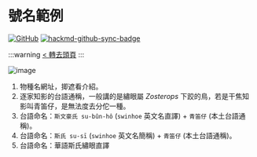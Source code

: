 # 號名範例

[![GitHub](https://img.shields.io/badge/GitHub-black?logo=github)](https://github.com/siansiansu/tsiau-a-e-mia)
[![hackmd-github-sync-badge](https://hackmd.io/K0m7JttETniw3sH9SrxJ1g/badge)](https://hackmd.io/K0m7JttETniw3sH9SrxJ1g)

:::warning
[< 轉去頭頁](https://hackmd.io/@siansiansu/Hy4VzNvha)
:::

![image](https://github.com/siansiansu/tsiau-a-e-mia/assets/33391637/9dbeca9b-7fb1-4c89-9a44-4481201f711c)

1. 物種名網址，揤遮看介紹。
2. 逐家知影的台語通稱，一般講的是繡眼屬 *Zosterops* 下跤的鳥，若是干焦知影叫青笛仔，是無法度去分佗一種。
3. 台語命名：`斯文豪氏 su-bûn-hô` (`swinhoe` 英文名直譯) + `青笛仔` (本土台語通稱)。
4. 台語命名：`斯氏 su-sī` (`swinhoe` 英文名簡稱) + `青笛仔` (本土台語通稱)。
5. 台語命名：華語斯氏繡眼直譯
